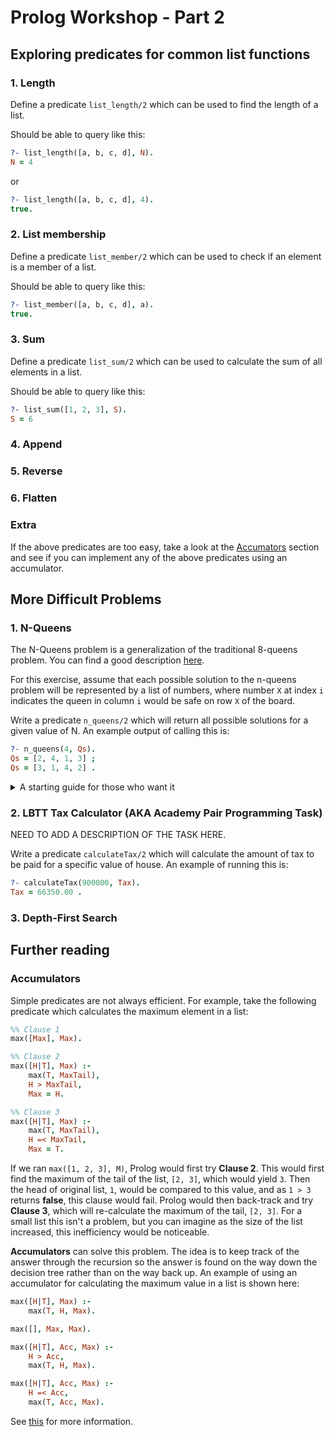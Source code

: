 # Prolog Workshop - Part 2

## Exploring predicates for common list functions

### 1. Length
Define a predicate `list_length/2` which can be used to find the length of a list.

Should be able to query like this:
```prolog
?- list_length([a, b, c, d], N).
N = 4
```
or
```prolog
?- list_length([a, b, c, d], 4).
true.
```
### 2. List membership
Define a predicate `list_member/2` which can be used to check if an element is a member of a list.

Should be able to query like this:
```prolog
?- list_member([a, b, c, d], a).
true.
```

### 3. Sum
Define a predicate `list_sum/2` which can be used to calculate the sum of all elements in a list.

Should be able to query like this:
```prolog
?- list_sum([1, 2, 3], S).
S = 6
```

### 4. Append

### 5. Reverse

### 6. Flatten

### Extra
If the above predicates are too easy, take a look at the [Accumators](#accumulators) section and see if you can implement any of the above predicates using an accumulator.
## More Difficult Problems

### 1. N-Queens
The N-Queens problem is a generalization of the traditional 8-queens problem. You can find a good description [here](https://leetcode.com/problems/n-queens/).

For this exercise, assume that each possible solution to the n-queens problem will be represented by a list of numbers, where number `X` at index `i` indicates the queen in column `i` would be safe on row `X` of the board.

Write a predicate `n_queens/2` which will return all possible solutions for a given value of N. An example output of calling this is:

```prolog
?- n_queens(4, Qs).
Qs = [2, 4, 1, 3] ;
Qs = [3, 1, 4, 2] .
```

<details>
<summary>A starting guide for those who want it</summary>

As a starting point, use the following:
```prolog
:- use_module(library(clpfd)).
n_queens(N, Qs) :-
    n_queens_logic(N, Qs),
    labeling([ff], Qs).

n_queens_logic(N, Qs) :-
    length(Qs, N),
    ins(Qs, 1..N),
    safe_queens(Qs).
```

You will need to create and complete the logic for the `safe_queens` predicate. The `clpfd` library contains some useful predicates for constraint logic, including `ins` and `labeling`. The `ins` predicate ensures all values in the Qs list are within the given range `1..N`. The `labeling` predicate, with the `[ff]` option, will systematically try out values that are within this range. See [this library documentation](https://www.swi-prolog.org/man/clpfd.html) for more information.

For some of the arithmetic involved, you may also want to look at [this](https://www.swi-prolog.org/pldoc/man?section=clpfd-integer-arith).
</details>

### 2. LBTT Tax Calculator (AKA Academy Pair Programming Task)
NEED TO ADD A DESCRIPTION OF THE TASK HERE.

Write a predicate `calculateTax/2` which will calculate the amount of tax to be paid for a specific value of house. An example of running this is:
```prolog
?- calculateTax(900000, Tax).
Tax = 66350.00 .
```

### 3. Depth-First Search

## Further reading

### Accumulators
Simple predicates are not always efficient. For example, take the following predicate which calculates the maximum element in a list:

```prolog
%% Clause 1
max([Max], Max).

%% Clause 2
max([H|T], Max) :-
    max(T, MaxTail),
    H > MaxTail,
    Max = H.

%% Clause 3
max([H|T], Max) :-
    max(T, MaxTail),
    H =< MaxTail,
    Max = T.
```

If we ran `max([1, 2, 3], M)`, Prolog would first try **Clause 2**. This would first find the maximum of the tail of the list, `[2, 3]`, which would yield `3`. Then the head of original list, `1`, would be compared to this value, and as `1 > 3` returns **false**, this clause would fail. Prolog would then back-track and try **Clause 3**, which will re-calculate the maximum of the tail, `[2, 3]`. For a small list this isn't a problem, but you can imagine as the size of the list increased, this inefficiency would be noticeable.

**Accumulators** can solve this problem. The idea is to keep track of the answer through the recursion so the answer is found on the way down the decision tree rather than on the way back up. An example of using an accumulator for calculating the maximum value in a list is shown here:

```prolog
max([H|T], Max) :-
    max(T, H, Max).

max([], Max, Max).

max([H|T], Acc, Max) :-
    H > Acc,
    max(T, H, Max).

max([H|T], Acc, Max) :-
    H =< Acc,
    max(T, Acc, Max).

```

See [this](https://lpn.swi-prolog.org/lpnpage.php?pagetype=html&pageid=lpn-htmlse20) for more information.
